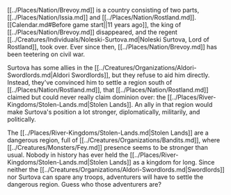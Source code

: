 [[../Places/Nation/Brevoy.md]] is a country consisting of two parts, [[../Places/Nation/Issia.md]] and [[../Places/Nation/Rostland.md]]. [[Calendar.md#Before game start||11 years ago]], the king of [[../Places/Nation/Brevoy.md]] disappeared, and the regent [[../Creatures/Individuals/Noleski-Surtova.md|Noleski Surtova, Lord of Rostland]], took over. Ever since then, [[../Places/Nation/Brevoy.md]] has been teetering on civil war. 

Surtova has some allies in the [[../Creatures/Organizations/Aldori-Swordlords.md|Aldori Swordlords]], but they refuse to aid him directly. Instead, they've convinced him to settle a region south of [[../Places/Nation/Rostland.md]], that [[../Places/Nation/Rostland.md]] claimed but could never really claim dominion over: the [[../Places/River-Kingdoms/Stolen-Lands.md|Stolen Lands]]. An ally in that region would make Surtova's position a lot stronger, diplomatically, militarily, and politically. 

The [[../Places/River-Kingdoms/Stolen-Lands.md|Stolen Lands]] are a dangerous region, full of [[../Creatures/Organizations/Bandits.md]], where [[../Creatures/Monsters/Fey.md]] presence seems to be stronger than usual. Nobody in history has ever held the [[../Places/River-Kingdoms/Stolen-Lands.md|Stolen Lands]] as a kingdom for long. Since neither the [[../Creatures/Organizations/Aldori-Swordlords.md|Swordlords]] nor Surtova can spare any troops, adventurers will have to settle the dangerous region. Guess who those adventurers are? 